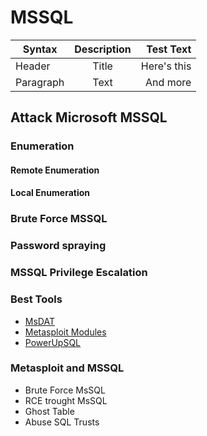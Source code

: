 # MSSQL

| Syntax    | Description |   Test Text |
| --------- | :---------: | ----------: |
| Header    |    Title    | Here's this |
| Paragraph |     Text    |    And more |

## Attack Microsoft MSSQL

### Enumeration

#### Remote Enumeration

#### Local Enumeration

### Brute Force MSSQL

### Password spraying

### MSSQL Privilege Escalation

### Best Tools

* [MsDAT](https://github.com/quentinhardy/msdat)
* [Metasploit Modules](https://github.com/quentinhardy/msdat)
* [PowerUpSQL](https://github.com/NetSPI/PowerUpSQL/wiki/PowerUpSQL-Cheat-Sheet)

### Metasploit and MSSQL

* Brute Force MsSQL
* RCE trought MsSQL
* Ghost Table
* Abuse SQL Trusts
